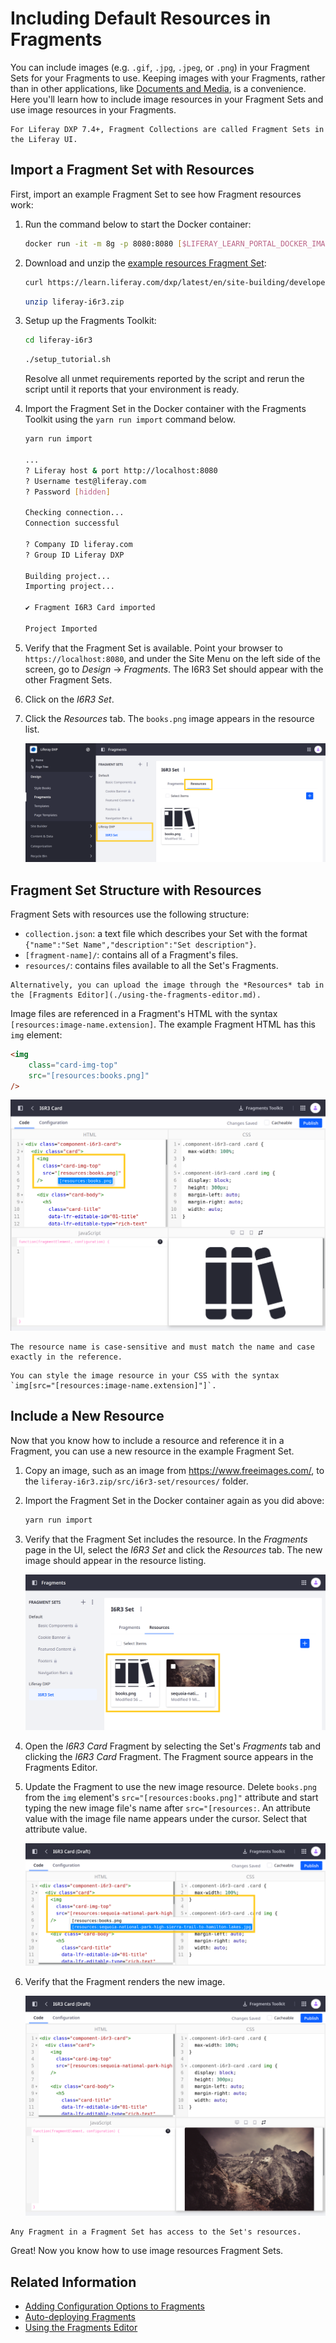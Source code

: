 # Including Default Resources in Fragments

You can include images (e.g. `.gif`, `.jpg`, `.jpeg`, or `.png`) in your Fragment Sets for your Fragments to use. Keeping images with your Fragments, rather than in other applications, like [Documents and Media](../../../content-authoring-and-management/documents-and-media/documents-and-media-overview.md), is a convenience. Here you'll learn how to include image resources in your Fragment Sets and use image resources in your Fragments.

```{note}
For Liferay DXP 7.4+, Fragment Collections are called Fragment Sets in the Liferay UI.
```

## Import a Fragment Set with Resources

First, import an example Fragment Set to see how Fragment resources work:

1. Run the command below to start the Docker container:

    ```bash
    docker run -it -m 8g -p 8080:8080 [$LIFERAY_LEARN_PORTAL_DOCKER_IMAGE$]
    ```

1. Download and unzip the [example resources Fragment Set](https://learn.liferay.com/dxp/latest/en/site-building/developer-guide/developing-page-fragments/liferay-i6r3.zip):

    ```bash
    curl https://learn.liferay.com/dxp/latest/en/site-building/developer-guide/developing-page-fragments/liferay-i6r3.zip -O
    ```

    ```bash
    unzip liferay-i6r3.zip
    ```

1. Setup up the Fragments Toolkit:

    ```bash
    cd liferay-i6r3
    ```

    ```bash
    ./setup_tutorial.sh
    ```

    Resolve all unmet requirements reported by the script and rerun the script until it reports that your environment is ready.

1. Import the Fragment Set in the Docker container with the Fragments Toolkit using the `yarn run import` command below.

    ```bash
    yarn run import

    ...
    ? Liferay host & port http://localhost:8080
    ? Username test@liferay.com
    ? Password [hidden]

    Checking connection...
    Connection successful

    ? Company ID liferay.com
    ? Group ID Liferay DXP

    Building project...
    Importing project...

    ✔ Fragment I6R3 Card imported

    Project Imported
    ```

1. Verify that the Fragment Set is available. Point your browser to `https://localhost:8080`, and under the Site Menu on the left side of the screen, go to *Design* &rarr; *Fragments*. The I6R3 Set should appear with the other Fragment Sets.

1. Click on the *I6R3 Set*.

1. Click the *Resources* tab. The `books.png` image appears in the resource list.

    ![The resource is available in the Fragment Set.](./including-default-resources-with-fragments/images/01.png)

## Fragment Set Structure with Resources

Fragment Sets with resources use the following structure:

* `collection.json`: a text file which describes your Set with the format `{"name":"Set Name","description":"Set description"}`.
* `[fragment-name]/`: contains all of a Fragment's files.
* `resources/`: contains files available to all the Set's Fragments.

```{tip}
Alternatively, you can upload the image through the *Resources* tab in the [Fragments Editor](./using-the-fragments-editor.md).
```

Image files are referenced in a Fragment's HTML with the syntax `[resources:image-name.extension]`. The example Fragment HTML has this `img` element:

```html
<img
    class="card-img-top"
    src="[resources:books.png]"
/>
```

![Embed image resources in fragments.](./including-default-resources-with-fragments/images/02.png)

```{note}
The resource name is case-sensitive and must match the name and case exactly in the reference.
```

```{tip}
You can style the image resource in your CSS with the syntax `img[src="[resources:image-name.extension]"]`.
```

## Include a New Resource

Now that you know how to include a resource and reference it in a Fragment, you can use a new resource in the example Fragment Set.

1. Copy an image, such as an image from <https://www.freeimages.com/>, to the `liferay-i6r3.zip/src/i6r3-set/resources/` folder.

1. Import the Fragment Set in the Docker container again as you did above:

    ```bash
    yarn run import
    ```

1. Verify that the Fragment Set includes the resource. In the *Fragments* page in the UI, select the *I6R3 Set* and click the *Resources* tab. The new image should appear in the resource listing.

    ![Verify the new image appears in the Set's resource list.](./including-default-resources-with-fragments/images/03.png)

1. Open the *I6R3 Card* Fragment by selecting the Set's *Fragments* tab and clicking the *I6R3 Card* Fragment. The Fragment source appears in the Fragments Editor.

1. Update the Fragment to use the new image resource. Delete `books.png` from the `img` element's `src="[resources:books.png]"` attribute and start typing the new image file's name after `src="[resources:`. An attribute value with the image file name appears under the cursor. Select that attribute value.

    ![The Fragments Editor lists the matching resources.](./including-default-resources-with-fragments/images/04.png)

1. Verify that the Fragment renders the new image.

    ![The Fragment should use the new resource image.](./including-default-resources-with-fragments/images/05.png)

```{note}
Any Fragment in a Fragment Set has access to the Set's resources.
```

Great! Now you know how to use image resources Fragment Sets.

## Related Information

* [Adding Configuration Options to Fragments](./adding-configuration-options-to-fragments.md)
* [Auto-deploying Fragments](./auto-deploying-fragments.md)
* [Using the Fragments Editor](./using-the-fragments-editor.md)
